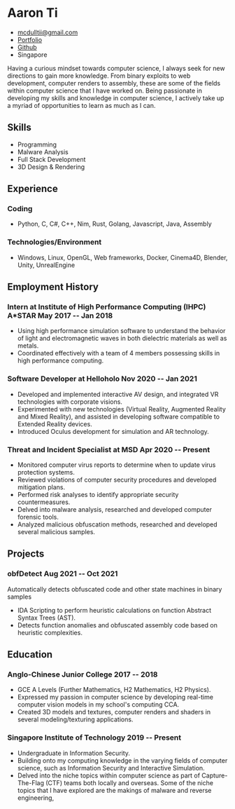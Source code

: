 # Aaron Ti

- <mcdulltii@gmail.com>
- [Portfolio](https://mcdulltii.github.io)
- [Github](https://github.com/mcdulltii)
- Singapore

Having a curious mindset towards computer science, I always seek for new directions to gain
more knowledge. From binary exploits to web development, computer renders to assembly,
these are some of the fields within computer science that I have worked on. Being passionate
in developing my skills and knowledge in computer science, I actively take up a myriad of
opportunities to learn as much as I can.

## Skills

 - Programming
 - Malware Analysis
 - Full Stack Development
 - 3D Design & Rendering

## Experience

### <span>Coding</span>

 - Python, C, C#, C++, Nim, Rust, Golang, Javascript, Java, Assembly

### <span>Technologies/Environment</span>

 - Windows, Linux, OpenGL, Web frameworks, Docker, Cinema4D, Blender, Unity, UnrealEngine

## Employment History

### <span>Intern at Institute of High Performance Computing (IHPC) A*STAR</span> <span>May 2017 -- Jan 2018</span>

 - Using high performance simulation software to understand the behavior of light and electromagnetic waves in both dielectric materials as well as metals.
 - Coordinated effectively with a team of 4 members possessing skills in high performance computing.

### <span>Software Developer at Helloholo</span> <span>Nov 2020 -- Jan 2021</span>

 - Developed and implemented interactive AV design, and integrated VR technologies with corporate visions.
 - Experimented with new technologies (Virtual Reality, Augmented Reality and Mixed Reality), and assisted in developing software compatible to Extended Reality devices.
 - Introduced Oculus development for simulation and AR technology.

### <span>Threat and Incident Specialist at MSD</span> <span>Apr 2020 -- Present</span>

 - Monitored computer virus reports to determine when to update virus protection systems.
 - Reviewed violations of computer security procedures and developed mitigation plans.
 - Performed risk analyses to identify appropriate security countermeasures.
 - Delved into malware analysis, researched and developed computer forensic tools.
 - Analyzed malicious obfuscation methods, researched and developed several malicious samples.

## Projects

### <span>obfDetect</span> <span>Aug 2021 -- Oct 2021</span>

Automatically detects obfuscated code and other state machines in binary samples

   - IDA Scripting to perform heuristic calculations on function Abstract Syntax Trees (AST).
   - Detects function anomalies and obfuscated assembly code based on heuristic complexities.

## Education

### <span>Anglo-Chinese Junior College</span> <span>2017 -- 2018</span>

   - GCE A Levels (Further Mathematics, H2 Mathematics, H2 Physics).
   - Expressed my passion in computer science by developing real-time computer vision models in my school's computing CCA.
   - Created 3D models and textures, computer renders and shaders in several modeling/texturing applications.

### <span>Singapore Institute of Technology</span> <span>2019 -- Present</span>

   - Undergraduate in Information Security.
   - Building onto my computing knowledge in the varying fields of computer science, such as Information Security and Interactive Simulation.
   - Delved into the niche topics within computer science as part of Capture-The-Flag (CTF) teams both locally and overseas. Some of the niche topics that I have explored are the makings of malware and reverse engineering,

